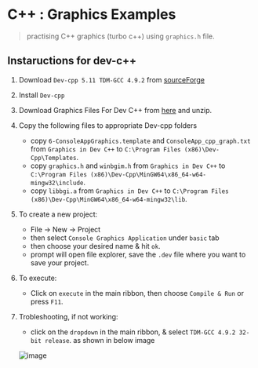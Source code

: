# C++ : Graphics Examples

> practising C++ graphics (turbo c++) using `graphics.h` file.

## Instaructions for dev-c++

1. Download `Dev-cpp 5.11 TDM-GCC 4.9.2` from [sourceForge](https://sourceforge.net/projects/orwelldevcpp/)
2. Install `Dev-cpp`
3. Download Graphics Files For Dev C++ from [here](https://studyreadeducate.com/c-graphics-files-for-dev-c-and-codeblocks/) and unzip.
4. Copy the following files to appropriate Dev-cpp folders
   - copy `6-ConsoleAppGraphics.template` and `ConsoleApp_cpp_graph.txt` from `Graphics in Dev C++` to `C:\Program Files (x86)\Dev-Cpp\Templates`.
   - copy `graphics.h` and `winbgim.h` from `Graphics in Dev C++` to `C:\Program Files (x86)\Dev-Cpp\MinGW64\x86_64-w64-mingw32\include`.
   - copy `libbgi.a` from `Graphics in Dev C++` to `C:\Program Files (x86)\Dev-Cpp\MinGW64\x86_64-w64-mingw32\lib`.
5. To create a new project:
   - File -> New -> Project
   - then select `Console Graphics Application` under `basic` tab
   - then choose your desired name & hit `ok`.
   - prompt will open file explorer, save the `.dev` file where you want to save your project.
6. To execute:
   - Click on `execute` in the main ribbon, then choose `Compile & Run` or press `F11`.
7. Trobleshooting, if not working:

   - click on the `dropdown` in the main ribbon, & select `TDM-GCC 4.9.2 32-bit release`. as shown in below image

   ![image](https://user-images.githubusercontent.com/46064269/235348914-50c6f85a-424c-4a81-8732-5e3f26a7b4f7.png)
